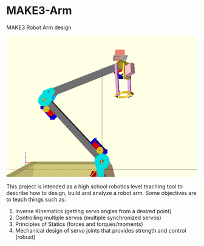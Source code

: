 # MAKE3-Arm
 MAKE3 Robot Arm design
 
![MAKE3-Arm-gif](/Images/MAKE3_Arm_2023-04-26.gif)

This project is intended as a high school robotics level teaching tool to describe how to design, build and analyze a robot arm.  Some objectives are to teach things such as:
1. Inverse Kinematics (getting servo angles from a desired point)
2. Controlling multiple servos (multiple synchronized servos)
3. Principles of Statics (forces and torques/moments)
4. Mechanical design of servo joints that provides strength and control (robust)



